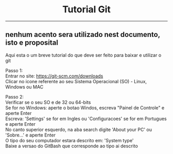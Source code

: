 <h1 align="center"> Tutorial Git </h1>

-----------------------------------------------------------------------
nenhum acento sera utilizado nest documento, isto e proposital
-----------------------------------------------------------------------

Aqui esta o um breve tutorial do que deve ser feito para baixar e utilizar o git <br />

Passo 1: <br />
Entrar no site: https://git-scm.com/downloads <br />
Clicar no icone referente ao seu Sistema Operacional (SO) - Linux, Windows ou MAC <br />

Passo 2: <br />
Verificar se o seu SO e de 32 ou 64-bits <br />
Se for no Windows: aperte o botao Windos, escreva "Painel de Controle" e aperte Enter <br />
Escreva: 'Settings' se for em Ingles ou 'Configuracoes' se for em Portugues e aperte Enter <br />
No canto superior esquerdo, na aba search digite 'About your PC' ou 'Sobre...' e aperte Enter <br />
O tipo do seu computador estara descrito em: 'System type' <br />
Baixe a versao do GitBash que corresponde ao tipo ai descrito <br />
